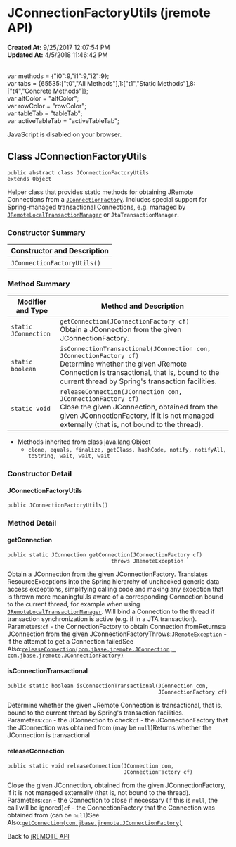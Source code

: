 # JConnectionFactoryUtils (jremote API)

**Created At:** 9/25/2017 12:07:54 PM  
**Updated At:** 4/5/2018 11:46:42 PM  

<!--<br>    try {<br>        if (location.href.indexOf('is-external=true') == -1) {<br>            parent.document.title="JConnectionFactoryUtils (jremote   API)";<br>        }<br>    }<br>    catch(err) {<br>    }<br>//--><br>var methods = {"i0":9,"i1":9,"i2":9};<br>var tabs = {65535:["t0","All Methods"],1:["t1","Static Methods"],8:["t4","Concrete Methods"]};<br>var altColor = "altColor";<br>var rowColor = "rowColor";<br>var tableTab = "tableTab";<br>var activeTableTab = "activeTableTab";
JavaScript is disabled on your browser.



## Class JConnectionFactoryUtils

```
public abstract class JConnectionFactoryUtils
extends Object
```

Helper class that provides static methods for obtaining JRemote Connections from a [`JConnectionFactory`](/39248-jremote/com_jbase_jremote_jconnectionfactory "interface in com.jbase.jremote"). Includes special support for Spring-managed transactional Connections, e.g. managed by [`JRemoteLocalTransactionManager`](/39268-spring/com_jbase_jremote_jca_spring_jremotelocaltransactionmanager "class in com.jbase.jremote.jca.spring") or `JtaTransactionManager`.

### Constructor Summary


| Constructor and Description<br> |
| --- |
| `JConnectionFactoryUtils()` <br> |






### Method Summary


| Modifier and Type<br> | Method and Description<br> |
| --- | --- |
| `static JConnection`<br> | `getConnection(JConnectionFactory cf)`<br>Obtain a JConnection from the given JConnectionFactory.<br> |
| `static boolean`<br> | `isConnectionTransactional(JConnection con, JConnectionFactory cf)`<br>Determine whether the given JRemote Connection is transactional, that is, bound to the current thread by Spring's transaction facilities.<br> |
| `static void`<br> | `releaseConnection(JConnection con, JConnectionFactory cf)`<br>Close the given JConnection, obtained from the given JConnectionFactory, if it is not managed externally (that is, not bound to the thread).<br> |


- Methods inherited from class java.lang.Object
    - `clone, equals, finalize, getClass, hashCode, notify, notifyAll, toString, wait, wait, wait`

### Constructor Detail

#### JConnectionFactoryUtils

```
public JConnectionFactoryUtils()
```



### 


### Method Detail

#### getConnection

```
public static JConnection getConnection(JConnectionFactory cf)
                                 throws JRemoteException
```

Obtain a JConnection from the given JConnectionFactory. Translates ResourceExceptions into the Spring hierarchy of unchecked generic data access exceptions, simplifying calling code and making any exception that is thrown more meaningful.Is aware of a corresponding Connection bound to the current thread, for example when using [`JRemoteLocalTransactionManager`](/39268-spring/com_jbase_jremote_jca_spring_jremotelocaltransactionmanager "class in com.jbase.jremote.jca.spring"). Will bind a Connection to the thread if transaction synchronization is active (e.g. if in a JTA transaction).
Parameters:`cf` - the ConnectionFactory to obtain Connection fromReturns:a JConnection from the given JConnectionFactoryThrows:`JRemoteException` - if the attempt to get a Connection failedSee Also:[`releaseConnection(com.jbase.jremote.JConnection, com.jbase.jremote.JConnectionFactory)`](../../../../../com/jbase/jremote/jca/spring//39268-spring/com_jbase_jremote_jca_spring_JConnectionFactoryUtils#releaseConnection-com.jbase.jremote.JConnection-com.jbase.jremote.JConnectionFactory-)
#### 


#### isConnectionTransactional

```
public static boolean isConnectionTransactional(JConnection con,
                                                JConnectionFactory cf)
```

Determine whether the given JRemote Connection is transactional, that is, bound to the current thread by Spring's transaction facilities.
Parameters:`con` - the JConnection to check`cf` - the JConnectionFactory that the JConnection was obtained from (may be `null`)Returns:whether the JConnection is transactional
#### 


#### releaseConnection

```
public static void releaseConnection(JConnection con,
                                     JConnectionFactory cf)
```

Close the given JConnection, obtained from the given JConnectionFactory, if it is not managed externally (that is, not bound to the thread).
Parameters:`con` - the Connection to close if necessary (if this is `null`, the call will be ignored)`cf` - the ConnectionFactory that the Connection was obtained from (can be `null`)See Also:[`getConnection(com.jbase.jremote.JConnectionFactory)`](../../../../../com/jbase/jremote/jca/spring//39268-spring/com_jbase_jremote_jca_spring_JConnectionFactoryUtils#getConnection-com.jbase.jremote.JConnectionFactory-)

Back to [jREMOTE API](com_jbase_jremote_package-summary)
